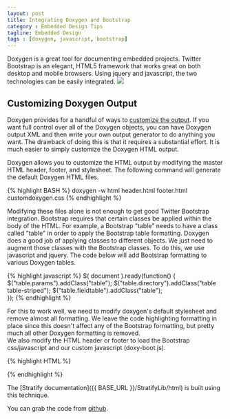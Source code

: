 ```yaml
---
layout: post
title: Integrating Doxygen and Bootstrap
category : Embedded Design Tips
tagline: Embedded Design
tags : [doxygen, javascript, bootstrap]
---
```


Doxygen is a great tool for documenting embedded projects.  Twitter Bootstrap is
an elegant, HTML5 framework that works great on both desktop and mobile browsers.  Using
jquery and javascript, the two technologies can be easily integrated.
<img class="post_image" src="{{ BASE_PATH }}/images/doxygen-and-bootstrap.png" />

## Customizing Doxygen Output

Doxygen provides for a handful of ways to [customize the output](http://www.stack.nl/~dimitri/doxygen/manual/customize.html).  If
you want full control over all of the Doxygen objects, you can have Doxygen output XML and then
write your own output generator to do anything you want.  The drawback of doing this is that
it requires a substantial effort.  It is much easier to simply customize the Doxygen HTML
output.

Doxygen allows you to customize the HTML output by modifying the master HTML header, footer, and
stylesheet.  The following command will generate the default Doxygen HTML files.

{% highlight BASH %}
doxygen -w html header.html footer.html customdoxygen.css 
{% endhighlight %}

Modifying these files alone is not enough to get good Twitter Bootstrap integration.  Bootstrap 
requires that certain classes be applied within the body of the HTML.  For example, 
a Bootstrap "table" needs to have a class called "table" in order
to apply the Bootstrap table formatting.  Doxygen does a good job of applying classes
to different objects.  We just need to augment those classes with the Bootstrap classes.  To
do this, we use javascript and jquery.  The code below will add Bootstrap formatting
to various Doxygen tables.

{% highlight javascript %}
$( document ).ready(function() {
	$("table.params").addClass("table");
	$("table.directory").addClass("table table-striped");
	$("table.fieldtable").addClass("table");	
});
{% endhighlight %}

For this to work well, we need to modify doxygen's default stylesheet and remove almost all
formatting.  We leave the code highlighting formatting in place since this doesn't affect
any of the Bootstrap formatting, but pretty much all other Doxygen formatting is removed.  
We also modify the HTML header or footer to load the Bootstrap css/javascript and 
our custom javascript (doxy-boot.js).

{% highlight HTML %}
<link href="bootstrap3/css/bootstrap.min.css" rel="stylesheet">
<script src="bootstrap3/js/jquery-2.0.3.min.js"></script>
<script src="bootstrap3/js/bootstrap.min.js"></script>
<script type="text/javascript" src="doxy-boot.js"></script>
{% endhighlight %}

The [Stratify documentation]({{ BASE_URL }}/StratifyLib/html) is built using this technique.

You can grab the code from [github](https://github.com/StratifyLabs/Doxygen-Bootstrap).
